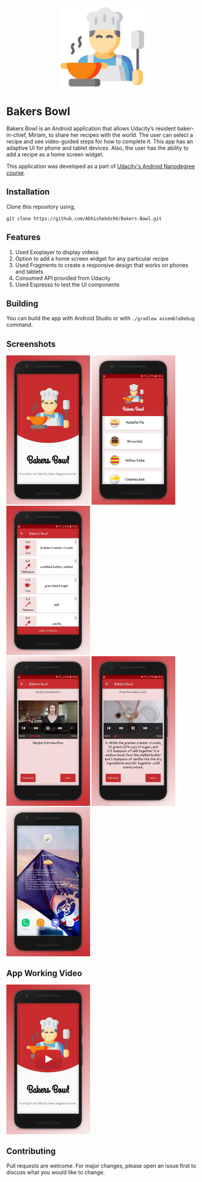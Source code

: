 <p align="center">
	<img src="https://github.com/Abhishekds94/Bakers-Bowl/blob/master/app/src/main/res/drawable/splash.png" width="220">
</p>

# Bakers Bowl

Bakers Bowl is an Android application that allows Udacity’s resident baker-in-chief, Miriam, to share her recipes with the world. The user can select a recipe and see video-guided steps for how to complete it. This app has an adaptive UI for phone and tablet devices. Also, the user has the ability to add a recipe as a home screen widget.

This application was developed as a part of [Udacity's Android Nanodegree course](https://www.udacity.com/course/android-developer-nanodegree-by-google--nd801).


## Installation

Clone this repository using,

```
git clone https://github.com/Abhishekds94/Bakers-Bowl.git
```

## Features

1. Used Exoplayer to display videos
2. Option to add a home screen widget for any particular recipe 
3. Used Fragments to create a responsive design that works on phones and tablets
4. Consumed API provided from Udacity
5. Used Espresso to test the UI components


## Building

You can build the app with Android Studio or with `./gradlew assembleDebug` command.

## Screenshots

<div>
  <img src="https://github.com/Abhishekds94/Bakers-Bowl/blob/master/Screenshots/img1.jpg" width="220">

  <img src="https://github.com/Abhishekds94/Bakers-Bowl/blob/master/Screenshots/img2.jpg" width="220">

  <img src="https://github.com/Abhishekds94/Bakers-Bowl/blob/master/Screenshots/img3.jpg" width="220">
</div>

<div>
  <img src="https://github.com/Abhishekds94/Bakers-Bowl/blob/master/Screenshots/img4.jpg" width="220">

  <img src="https://github.com/Abhishekds94/Bakers-Bowl/blob/master/Screenshots/img5.jpg" width="220">
  
  <img src="https://github.com/Abhishekds94/Bakers-Bowl/blob/master/Screenshots/img6.jpg" width="220">
</div>

## App Working Video

<a href="https://youtu.be/DKohbgfkVo4" target="_blank"><img src="https://github.com/Abhishekds94/Bakers-Bowl/blob/master/Screenshots/video.jpg" 
alt="Video Working" width="220" /></a>


## Contributing
Pull requests are welcome. For major changes, please open an issue first to discuss what you would like to change.